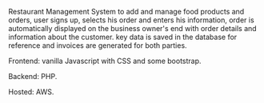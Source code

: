 Restaurant Management System to add and manage food products and orders, user signs up, selects his order and enters his information, order is automatically displayed on the business owner's end with order details and information about the customer. key data is saved in the database for reference and invoices are generated for both parties.


Frontend: vanilla Javascript with CSS and some bootstrap.


Backend: PHP.


Hosted: AWS.
